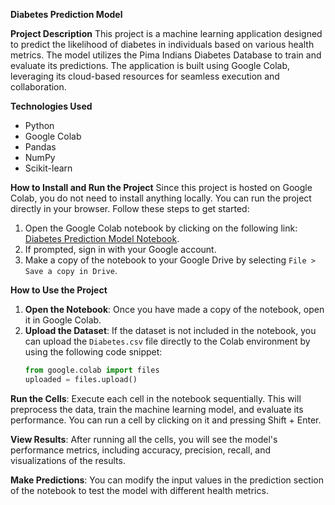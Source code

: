 **Diabetes Prediction Model**

 **Project Description**
This project is a machine learning application designed to predict the likelihood of diabetes in individuals based on various health metrics. The model utilizes the Pima Indians Diabetes Database to train and evaluate its predictions. The application is built using Google Colab, leveraging its cloud-based resources for seamless execution and collaboration.

 **Technologies Used**
- Python
- Google Colab
- Pandas
- NumPy
- Scikit-learn

 **How to Install and Run the Project**
Since this project is hosted on Google Colab, you do not need to install anything locally. You can run the project directly in your browser. Follow these steps to get started:

1. Open the Google Colab notebook by clicking on the following link: [Diabetes Prediction Model Notebook](insert-your-colab-link-here).
2. If prompted, sign in with your Google account.
3. Make a copy of the notebook to your Google Drive by selecting `File > Save a copy in Drive`.
 
 **How to Use the Project**
1. **Open the Notebook**: Once you have made a copy of the notebook, open it in Google Colab.
2. **Upload the Dataset**: If the dataset is not included in the notebook, you can upload the `Diabetes.csv` file directly to the Colab environment by using the following code snippet:
   ```python
   from google.colab import files
   uploaded = files.upload()

**Run the Cells**: Execute each cell in the notebook sequentially. This will preprocess the data, train the machine learning model, and evaluate its performance. You can run a cell by clicking on it and pressing Shift + Enter.

**View Results**: After running all the cells, you will see the model's performance metrics, including accuracy, precision, recall, and visualizations of the results.

**Make Predictions**: You can modify the input values in the prediction section of the notebook to test the model with different health metrics.
   
